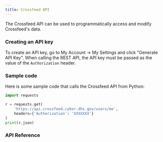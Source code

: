 ```yaml
---
title: Crossfeed API
---
```


The Crossfeed API can be used to programmatically access and modify Crossfeed's data.

### Creating an API key

To create an API key, go to My Account -> My Settings and click "Generate API Key". When calling the REST API, the API key must be passed as the value of the `Authorization` header.

### Sample code

Here is some sample code that calls the Crossfeed API from Python:

```python
import requests

r = requests.get(
    'https://api.crossfeed.cyber.dhs.gov/users/me',
    headers={'Authorization': 'XXXXXXX'}
)
print(r.json)
```

### API Reference
